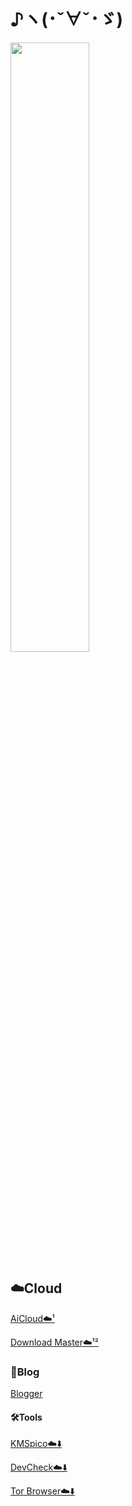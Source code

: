 # ♪ヽ(･ˇ∀ˇ･ゞ)

<img src="https://cloud-cdn.yingyingying.xyz:2096/AICLOUD1664609148/dou_original_0_2_too_young_too_simple.gif" width="50%">

## ☁️Cloud

[AiCloud☁️¹](https://cloud.yingyingying.xyz:2096)

[Download Master☁️¹](https://cloud.yingyingying.xyz:2087/downloadmaster/index.asp)[²](https://cloud-cdn.yingyingying.xyz:2087/downloadmaster/index.asp)

### 🛂Blog

[Blogger](https://ghs.yingyingying.xyz)

#### 🛠️Tools

[KMSpico☁️⬇️](https://cloud-cdn.yingyingying.xyz:2096/AICLOUD1615769437/KMSpico_setup.exe)

[DevCheck☁️⬇️](https://cloud-cdn.yingyingying.xyz:2096/AICLOUD979692360/DevCheck-Pro-v4.04_build_404-Mod.apk)

[Tor Browser☁️⬇️](https://cloud-cdn.yingyingying.xyz:2096/AICLOUD215144771/Tor.Browser.ver.11.0.6.(94.1.1-Release).build.2015813947.apk)

